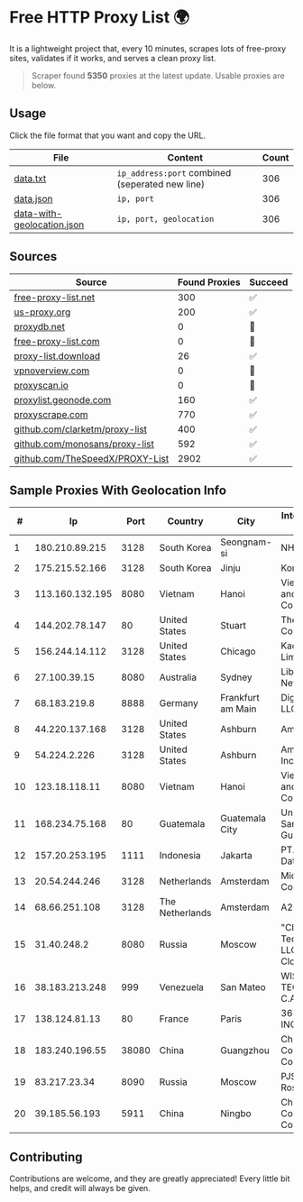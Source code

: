 
# Free HTTP Proxy List 🌍

It is a lightweight project that, every 10 minutes, scrapes lots of free-proxy sites, validates if it works, and serves a clean proxy list.


> Scraper found **5350** proxies at the latest update. Usable proxies are below.

## Usage

Click the file format that you want and copy the URL.


|File|Content|Count|
|----|-------|-----|
|[data.txt](https://raw.githubusercontent.com/themiralay/Proxy-List-World/master/data.txt)|`ip_address:port` combined (seperated new line)|306|
|[data.json](https://raw.githubusercontent.com/themiralay/Proxy-List-World/master/data.json)|`ip, port`|306|
|[data-with-geolocation.json](https://raw.githubusercontent.com/themiralay/Proxy-List-World/master/data-with-geolocation.json)|`ip, port, geolocation`|306|

## Sources

|Source|Found Proxies|Succeed|
|------|-------------|-------|
|[free-proxy-list.net](https://free-proxy-list.net)|300|✅|
|[us-proxy.org](https://www.us-proxy.org)|200|✅|
|[proxydb.net](http://proxydb.net)|0|🚫|
|[free-proxy-list.com](https://free-proxy-list.com/?page=&port=&type%5B%5D=http&type%5B%5D=https&up_time=0&search=Search)|0|🚫|
|[proxy-list.download](https://www.proxy-list.download/HTTP)|26|✅|
|[vpnoverview.com](https://vpnoverview.com/privacy/anonymous-browsing/free-proxy-servers)|0|🚫|
|[proxyscan.io](https://www.proxyscan.io)|0|🚫|
|[proxylist.geonode.com](https://proxylist.geonode.com/api/proxy-list?limit=300&page=1&sort_by=lastChecked&sort_type=desc&protocols=http,https)|160|✅|
|[proxyscrape.com](https://api.proxyscrape.com/v2/?request=displayproxies&protocol=http&timeout=10000&country=all&ssl=all&anonymity=all)|770|✅|
|[github.com/clarketm/proxy-list](https://raw.githubusercontent.com/clarketm/proxy-list/master/proxy-list-raw.txt)|400|✅|
|[github.com/monosans/proxy-list](https://raw.githubusercontent.com/monosans/proxy-list/main/proxies/http.txt)|592|✅|
|[github.com/TheSpeedX/PROXY-List](https://raw.githubusercontent.com/TheSpeedX/PROXY-List/master/http.txt)|2902|✅|


## Sample Proxies With Geolocation Info

|#|Ip|Port|Country|City|Internet Service Provider|
|-|--|----|-------|----|-------------------------|
|1|180.210.89.215|3128|South Korea|Seongnam-si|NHNCLOUD|
|2|175.215.52.166|3128|South Korea|Jinju|Korea Telecom|
|3|113.160.132.195|8080|Vietnam|Hanoi|VietNam Post and Telecom Corporation|
|4|144.202.78.147|80|United States|Stuart|The Constant Company|
|5|156.244.14.112|3128|United States|Chicago|Kaopu Cloud HK Limited|
|6|27.100.39.15|8080|Australia|Sydney|Liberally Network LLC|
|7|68.183.219.8|8888|Germany|Frankfurt am Main|DigitalOcean, LLC|
|8|44.220.137.168|3128|United States|Ashburn|Amazon.com|
|9|54.224.2.226|3128|United States|Ashburn|Amazon.com, Inc.|
|10|123.18.118.11|8080|Vietnam|Hanoi|VietNam Post and Telecom Corporation|
|11|168.234.75.168|80|Guatemala|Guatemala City|Universidad de San Carlos de Guatemala|
|12|157.20.253.195|1111|Indonesia|Jakarta|PT.Global Media Data Prima|
|13|20.54.244.246|3128|Netherlands|Amsterdam|Microsoft Corporation|
|14|68.66.251.108|3128|The Netherlands|Amsterdam|A2 Hosting, Inc.|
|15|31.40.248.2|8080|Russia|Moscow|"Cloud Technologies" LLC trading as Cloud.ru|
|16|38.183.213.248|999|Venezuela|San Mateo|WISP TECNOGER, C.A.|
|17|138.124.81.13|80|France|Paris|365.partners INC|
|18|183.240.196.55|38080|China|Guangzhou|China Mobile Communications Corporation|
|19|83.217.23.34|8090|Russia|Moscow|PJSC Rostelecom|
|20|39.185.56.193|5911|China|Ningbo|China Mobile Communications Corporation|



## Contributing

Contributions are welcome, and they are greatly appreciated! Every
little bit helps, and credit will always be given.

